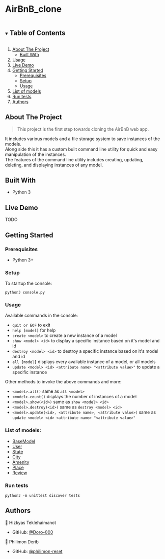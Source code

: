 # AirBnB_clone

<!-- TABLE OF CONTENTS -->
<details open="open">
  <summary><h2 style="display: inline-block">Table of Contents</h2></summary>
  <ol>
    <li>
      <a href="#about-the-project">About The Project</a>
      <ul>
        <li><a href="#Built With">Built With</a></li>
      </ul>
    </li>
    <li><a href="#usage">Usage</a></li>
    <li><a href="#Live Demo">Live Demo</a></li>
    <li>
      <a href="#Getting Started">Getting Started</a>
      <ul>
        <li><a href="#Prerequisites">Prerequisites</a></li>
      </ul>
      <ul>
        <li><a href="#Setup">Setup</a></li>
      </ul>
      <ul>
        <li><a href="#Usage">Usage</a></li>
      </ul>
    </li>
    <li><a href="#List of models">List of models</a></li>
    <li><a href="#Run tests">Run tests</a></li>
    <li><a href="#Authors">Authors</a></li>
  </ol>
</details>

<!-- ABOUT THE PROJECT -->
## About The Project
> This project is the first step towards cloning the AirBnB web app.

It includes various models and a file storage system to save instances of the models.<br />Along side this it has a custom built command line utility for quick and easy manipulation of the instances.<br />The features of the command line utility includes creating, updating, deleting, and displaying instances of any model.

## Built With

- Python 3

## Live Demo
TODO

## Getting Started

### Prerequisites
* Python 3+

### Setup
To startup the console:
```
python3 console.py
```

### Usage
Available commands in the console:
* `quit or EOF` to exit
* `help [model]` for help
* `create <model>` to create a new instance of a model
* `show <model> <id>` to display a specific instance based on it's model and id
* `destroy <model> <id>` to destroy a specific instance based on it's model and id
* `all [model]` displays every available instance of a model, or all models
* `update <model> <id> <attribute name> "<attribute value>"` to update a specific instance

Other methods to invoke the above commands and more:
* `<model>.all()` same as `all <model>`
* `<model>.count()` displays the number of instances of a model
* `<model>.show(<id>)` same as `show <model> <id>`
* `<model>.destroy(<id>)` same as `destroy <model> <id>`
* `<model>.update(<id>, <attribute name>, <attribute value>)` same as `update <model> <id> <attribute name> "<attribute value>"`

### List of models:
* [BaseModel](models/base_model.py)
* [User](models/user.py)
* [State](models/state.py)
* [City](models/city.py)
* [Amenity](models/amenity.py)
* [Place](models/place.py)
* [Review](models/review.py)

### Run tests
```
python3 -m unittest discover tests
```

## Authors

👤 Hizkyas Teklehaimanot

- GitHub: [@Doro-000](https://github.com/Doro-000)

👤 Philimon Derib

- GitHub: [@philimon-reset](https://github.com/philimon-reset)
